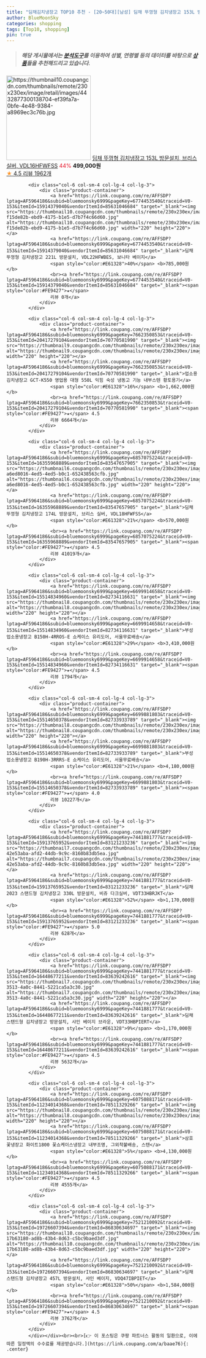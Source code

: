 ```yaml
---
title: "딤채김치냉장고 TOP10 추천 - [20~50대][남성] 딤채 뚜껑형 김치냉장고 153L 방문설치, 브리스 실버, VDL16HFWFSS"
author: BlueMoonSky
categories: shopping
tags: [Top10, shopping]
pin: true
---
```


> ##### 해당 게시물에서는 [**분석도구**](https://itemscout.io/)를 이용하여 **성별**, **연령별** 등의 데이터를 바탕으로 [**상품**](https://link.coupang.com/a/baae76)들을 추천해드리고 있습니다.
<div class="container"><div class="row">
            <div class="col-6 col-sm-4 col-lg-4 col-lg-3">
                <div class="product-container">
                    <a href="https://link.coupang.com/re/AFFSDP?lptag=AF5964186&subid=bluemoonsky6999&pageKey=6857075224&traceid=V0-153&itemId=16355968905&vendorItemId=83547657918" target="_blank"><img src="https://thumbnail10.coupangcdn.com/thumbnails/remote/230x230ex/image/retail/images/4432877300138704-ef39fa7a-0bfe-4e48-9384-a8969ec3c76b.jpg" alt="https://thumbnail10.coupangcdn.com/thumbnails/remote/230x230ex/image/retail/images/4432877300138704-ef39fa7a-0bfe-4e48-9384-a8969ec3c76b.jpg" width="220" height="220"></a>
                    <a href="https://link.coupang.com/re/AFFSDP?lptag=AF5964186&subid=bluemoonsky6999&pageKey=6857075224&traceid=V0-153&itemId=16355968905&vendorItemId=83547657918" target="_blank">딤채 뚜껑형 김치냉장고 153L 방문설치, 브리스 실버, VDL16HFWFSS</a>
                    <span style="color:#E61328">44%</span> <b>499,000원</b>
                    <br><a href="https://link.coupang.com/re/AFFSDP?lptag=AF5964186&subid=bluemoonsky6999&pageKey=6857075224&traceid=V0-153&itemId=16355968905&vendorItemId=83547657918" target="_blank"><span style="color:#FE9427">★</span> 4.5
                    리뷰 1962개</a>
                </div>
            </div>
            
            <div class="col-6 col-sm-4 col-lg-4 col-lg-3">
                <div class="product-container">
                    <a href="https://link.coupang.com/re/AFFSDP?lptag=AF5964186&subid=bluemoonsky6999&pageKey=6774453540&traceid=V0-153&itemId=15914379040&vendorItemId=85631046684" target="_blank"><img src="https://thumbnail10.coupangcdn.com/thumbnails/remote/230x230ex/image/retail/images/2362261801425523-f15de82b-ebd9-4175-b1e5-d7b7f4c66d60.jpg" alt="https://thumbnail10.coupangcdn.com/thumbnails/remote/230x230ex/image/retail/images/2362261801425523-f15de82b-ebd9-4175-b1e5-d7b7f4c66d60.jpg" width="220" height="220"></a>
                    <a href="https://link.coupang.com/re/AFFSDP?lptag=AF5964186&subid=bluemoonsky6999&pageKey=6774453540&traceid=V0-153&itemId=15914379040&vendorItemId=85631046684" target="_blank">딤채 뚜껑형 김치냉장고 221L 방문설치, VDL22HFWBES, 보니타 베이지</a>
                    <span style="color:#E61328">40%</span> <b>785,000원</b>
                    <br><a href="https://link.coupang.com/re/AFFSDP?lptag=AF5964186&subid=bluemoonsky6999&pageKey=6774453540&traceid=V0-153&itemId=15914379040&vendorItemId=85631046684" target="_blank"><span style="color:#FE9427">★</span> 
                    리뷰 0개</a>
                </div>
            </div>
            
            <div class="col-6 col-sm-4 col-lg-4 col-lg-3">
                <div class="product-container">
                    <a href="https://link.coupang.com/re/AFFSDP?lptag=AF5964186&subid=bluemoonsky6999&pageKey=7662350853&traceid=V0-153&itemId=20417279104&vendorItemId=70770581990" target="_blank"><img src="https://thumbnail9.coupangcdn.com/thumbnails/remote/230x230ex/image/vendor_inventory/79aa/a4fc42330182094ec1622424d4b485d8891ab86533c0d378972728a5d4d0.jpg" alt="https://thumbnail9.coupangcdn.com/thumbnails/remote/230x230ex/image/vendor_inventory/79aa/a4fc42330182094ec1622424d4b485d8891ab86533c0d378972728a5d4d0.jpg" width="220" height="220"></a>
                    <a href="https://link.coupang.com/re/AFFSDP?lptag=AF5964186&subid=bluemoonsky6999&pageKey=7662350853&traceid=V0-153&itemId=20417279104&vendorItemId=70770581990" target="_blank">업소용 김치냉장고 GCT-K550 영업용 대형 550L 익힘 숙성 냉동고 기능 내부스텐 황토용기</a>
                    <span style="color:#E61328">16%</span> <b>1,662,000원</b>
                    <br><a href="https://link.coupang.com/re/AFFSDP?lptag=AF5964186&subid=bluemoonsky6999&pageKey=7662350853&traceid=V0-153&itemId=20417279104&vendorItemId=70770581990" target="_blank"><span style="color:#FE9427">★</span> 4.5
                    리뷰 6664개</a>
                </div>
            </div>
            
            <div class="col-6 col-sm-4 col-lg-4 col-lg-3">
                <div class="product-container">
                    <a href="https://link.coupang.com/re/AFFSDP?lptag=AF5964186&subid=bluemoonsky6999&pageKey=6857075224&traceid=V0-153&itemId=16355968889&vendorItemId=83547657905" target="_blank"><img src="https://thumbnail6.coupangcdn.com/thumbnails/remote/230x230ex/image/retail/images/2362101267823462-a6ed8016-4ed5-4ed5-b0c1-652438563cfb.jpg" alt="https://thumbnail6.coupangcdn.com/thumbnails/remote/230x230ex/image/retail/images/2362101267823462-a6ed8016-4ed5-4ed5-b0c1-652438563cfb.jpg" width="220" height="220"></a>
                    <a href="https://link.coupang.com/re/AFFSDP?lptag=AF5964186&subid=bluemoonsky6999&pageKey=6857075224&traceid=V0-153&itemId=16355968889&vendorItemId=83547657905" target="_blank">딤채 뚜껑형 김치냉장고 174L 방문설치, 브리스 실버, VDL18HFWFSS</a>
                    <span style="color:#E61328">21%</span> <b>570,000원</b>
                    <br><a href="https://link.coupang.com/re/AFFSDP?lptag=AF5964186&subid=bluemoonsky6999&pageKey=6857075224&traceid=V0-153&itemId=16355968889&vendorItemId=83547657905" target="_blank"><span style="color:#FE9427">★</span> 4.5
                    리뷰 41019개</a>
                </div>
            </div>
            
            <div class="col-6 col-sm-4 col-lg-4 col-lg-3">
                <div class="product-container">
                    <a href="https://link.coupang.com/re/AFFSDP?lptag=AF5964186&subid=bluemoonsky6999&pageKey=6699914658&traceid=V0-153&itemId=15514834960&vendorItemId=82734116631" target="_blank"><img src="https://thumbnail8.coupangcdn.com/thumbnails/remote/230x230ex/image/vendor_inventory/f793/4cac49f656e0534bd2521c1645845e7a1234d4ab2fd10d80acfcd01f5d25.jpg" alt="https://thumbnail8.coupangcdn.com/thumbnails/remote/230x230ex/image/vendor_inventory/f793/4cac49f656e0534bd2521c1645845e7a1234d4ab2fd10d80acfcd01f5d25.jpg" width="220" height="220"></a>
                    <a href="https://link.coupang.com/re/AFFSDP?lptag=AF5964186&subid=bluemoonsky6999&pageKey=6699914658&traceid=V0-153&itemId=15514834960&vendorItemId=82734116631" target="_blank">부성 업소용냉장고 B150H-4RROS-E 쇼케이스 유리도어, 서울무료배송</a>
                    <span style="color:#E61328">29%</span> <b>3,410,000원</b>
                    <br><a href="https://link.coupang.com/re/AFFSDP?lptag=AF5964186&subid=bluemoonsky6999&pageKey=6699914658&traceid=V0-153&itemId=15514834960&vendorItemId=82734116631" target="_blank"><span style="color:#FE9427">★</span> 4.5
                    리뷰 1794개</a>
                </div>
            </div>
            
            <div class="col-6 col-sm-4 col-lg-4 col-lg-3">
                <div class="product-container">
                    <a href="https://link.coupang.com/re/AFFSDP?lptag=AF5964186&subid=bluemoonsky6999&pageKey=6699881803&traceid=V0-153&itemId=15514650378&vendorItemId=82733933789" target="_blank"><img src="https://thumbnail8.coupangcdn.com/thumbnails/remote/230x230ex/image/vendor_inventory/d1d6/5f472b5ec037d07d9b562a57d02589bea7708782a8074a61c8a33b74ddd1.jpg" alt="https://thumbnail8.coupangcdn.com/thumbnails/remote/230x230ex/image/vendor_inventory/d1d6/5f472b5ec037d07d9b562a57d02589bea7708782a8074a61c8a33b74ddd1.jpg" width="220" height="220"></a>
                    <a href="https://link.coupang.com/re/AFFSDP?lptag=AF5964186&subid=bluemoonsky6999&pageKey=6699881803&traceid=V0-153&itemId=15514650378&vendorItemId=82733933789" target="_blank">부성 업소용냉장고 B190H-3RRRS-E 쇼케이스 유리도어, 서울무료배송</a>
                    <span style="color:#E61328">21%</span> <b>4,180,000원</b>
                    <br><a href="https://link.coupang.com/re/AFFSDP?lptag=AF5964186&subid=bluemoonsky6999&pageKey=6699881803&traceid=V0-153&itemId=15514650378&vendorItemId=82733933789" target="_blank"><span style="color:#FE9427">★</span> 4.0
                    리뷰 10227개</a>
                </div>
            </div>
            
            <div class="col-6 col-sm-4 col-lg-4 col-lg-3">
                <div class="product-container">
                    <a href="https://link.coupang.com/re/AFFSDP?lptag=AF5964186&subid=bluemoonsky6999&pageKey=7441881777&traceid=V0-153&itemId=15913765952&vendorItemId=83121233236" target="_blank"><img src="https://thumbnail7.coupangcdn.com/thumbnails/remote/230x230ex/image/retail/images/3741854780399918-42e53aba-afd2-44db-9c9c-8160b83db5ea.jpg" alt="https://thumbnail7.coupangcdn.com/thumbnails/remote/230x230ex/image/retail/images/3741854780399918-42e53aba-afd2-44db-9c9c-8160b83db5ea.jpg" width="220" height="220"></a>
                    <a href="https://link.coupang.com/re/AFFSDP?lptag=AF5964186&subid=bluemoonsky6999&pageKey=7441881777&traceid=V0-153&itemId=15913765952&vendorItemId=83121233236" target="_blank">딤채 2023 스탠드형 김치냉장고 330L 방문설치, 비쥬 다크실버, VDT33HBRJKT</a>
                    <span style="color:#E61328">52%</span> <b>1,170,000원</b>
                    <br><a href="https://link.coupang.com/re/AFFSDP?lptag=AF5964186&subid=bluemoonsky6999&pageKey=7441881777&traceid=V0-153&itemId=15913765952&vendorItemId=83121233236" target="_blank"><span style="color:#FE9427">★</span> 5.0
                    리뷰 628개</a>
                </div>
            </div>
            
            <div class="col-6 col-sm-4 col-lg-4 col-lg-3">
                <div class="product-container">
                    <a href="https://link.coupang.com/re/AFFSDP?lptag=AF5964186&subid=bluemoonsky6999&pageKey=7441881777&traceid=V0-153&itemId=16448677211&vendorItemId=83639242616" target="_blank"><img src="https://thumbnail7.coupangcdn.com/thumbnails/remote/230x230ex/image/retail/images/2022/10/27/18/4/edd5660a-3513-4a0c-8441-5221ca5a3c30.jpg" alt="https://thumbnail7.coupangcdn.com/thumbnails/remote/230x230ex/image/retail/images/2022/10/27/18/4/edd5660a-3513-4a0c-8441-5221ca5a3c30.jpg" width="220" height="220"></a>
                    <a href="https://link.coupang.com/re/AFFSDP?lptag=AF5964186&subid=bluemoonsky6999&pageKey=7441881777&traceid=V0-153&itemId=16448677211&vendorItemId=83639242616" target="_blank">딤채 스탠드형 김치냉장고 방문설치, 샤인 베이지 브라운, VDT33HBPIERT</a>
                    <span style="color:#E61328">9%</span> <b>1,170,000원</b>
                    <br><a href="https://link.coupang.com/re/AFFSDP?lptag=AF5964186&subid=bluemoonsky6999&pageKey=7441881777&traceid=V0-153&itemId=16448677211&vendorItemId=83639242616" target="_blank"><span style="color:#FE9427">★</span> 4.5
                    리뷰 5632개</a>
                </div>
            </div>
            
            <div class="col-6 col-sm-4 col-lg-4 col-lg-3">
                <div class="product-container">
                    <a href="https://link.coupang.com/re/AFFSDP?lptag=AF5964186&subid=bluemoonsky6999&pageKey=6075088171&traceid=V0-153&itemId=11234014368&vendorItemId=78511329266" target="_blank"><img src="https://thumbnail8.coupangcdn.com/thumbnails/remote/230x230ex/image/vendor_inventory/6895/f29165700af4d7c0ba4b752c7cb165703f8e861cce9f74bc81a9b786c030.jpg" alt="https://thumbnail8.coupangcdn.com/thumbnails/remote/230x230ex/image/vendor_inventory/6895/f29165700af4d7c0ba4b752c7cb165703f8e861cce9f74bc81a9b786c030.jpg" width="220" height="220"></a>
                    <a href="https://link.coupang.com/re/AFFSDP?lptag=AF5964186&subid=bluemoonsky6999&pageKey=6075088171&traceid=V0-153&itemId=11234014368&vendorItemId=78511329266" target="_blank">삼호 꽃냉장고 화이트1800 꽃쇼케이스냉장고 내부조명, 그외착불배송, 스텐</a>
                    <span style="color:#E61328">5%</span> <b>4,130,000원</b>
                    <br><a href="https://link.coupang.com/re/AFFSDP?lptag=AF5964186&subid=bluemoonsky6999&pageKey=6075088171&traceid=V0-153&itemId=11234014368&vendorItemId=78511329266" target="_blank"><span style="color:#FE9427">★</span> 4.5
                    리뷰 4555개</a>
                </div>
            </div>
            
            <div class="col-6 col-sm-4 col-lg-4 col-lg-3">
                <div class="product-container">
                    <a href="https://link.coupang.com/re/AFFSDP?lptag=AF5964186&subid=bluemoonsky6999&pageKey=7521210092&traceid=V0-153&itemId=19726607394&vendorItemId=86830634697" target="_blank"><img src="https://thumbnail10.coupangcdn.com/thumbnails/remote/230x230ex/image/retail/images/720719808015945-17b63180-ad8b-43b4-8d63-c5bc9baed3df.jpg" alt="https://thumbnail10.coupangcdn.com/thumbnails/remote/230x230ex/image/retail/images/720719808015945-17b63180-ad8b-43b4-8d63-c5bc9baed3df.jpg" width="220" height="220"></a>
                    <a href="https://link.coupang.com/re/AFFSDP?lptag=AF5964186&subid=bluemoonsky6999&pageKey=7521210092&traceid=V0-153&itemId=19726607394&vendorItemId=86830634697" target="_blank">딤채 스탠드형 김치냉장고 457L 방문설치, 샤인 베이지, VDQ47IBPIET</a>
                    <span style="color:#E61328">50%</span> <b>1,584,000원</b>
                    <br><a href="https://link.coupang.com/re/AFFSDP?lptag=AF5964186&subid=bluemoonsky6999&pageKey=7521210092&traceid=V0-153&itemId=19726607394&vendorItemId=86830634697" target="_blank"><span style="color:#FE9427">★</span> 4.5
                    리뷰 3762개</a>
                </div>
            </div>
            </div></div><br><br>[👉 이 포스팅은 쿠팡 파트너스 활동의 일환으로, 이에 따른 일정액의 수수료를 제공받습니다.](https://link.coupang.com/a/baae76){: .center}